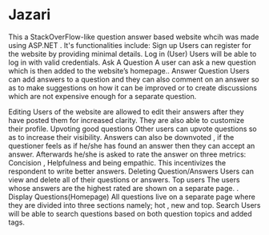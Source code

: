 # Jazari
This a StackOverFlow-like question answer based website whcih was made using ASP.NET . It's functionalities include:
Sign up 
Users can register for the website by providing minimal details.
Log in (User)
Users will be able to log in with valid credentials.
Ask A Question 
A user can ask a new question which is then added to the website’s homepage..
Answer Question 
Users can add answers to a question and they can also comment on an answer so as to make suggestions on how it can be improved or to create discussions which are not expensive enough for a separate question.

Editing
Users of the website are allowed to edit their answers after they have posted them for increased clarity. They are also able to customize their profile.
Upvoting good questions
Other users can upvote questions so as to increase their visibility.  Answers can also be downvoted , if the questioner feels as if he/she has found an answer then they can accept an answer. Afterwards he/she is asked to rate the answer on three metrics: Concision , Helpfulness and being empathic. This incentivizes the respondent to write better answers. 
Deleting Question/Answers
Users can view and delete all of their questions or answers.
Top users
The users whose answers are the highest rated are shown on a separate page. .
Display Questions(Homepage) 
    All questions live on a separate page where they are divided into three sections namely; hot , new and top.
Search
Users will be able to search questions based on both question topics and added tags. 
